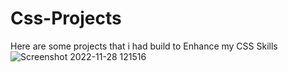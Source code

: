 # Css-Projects
Here are some projects that i had build to Enhance my CSS Skills
![Screenshot 2022-11-28 121516](https://user-images.githubusercontent.com/107109005/204211275-a48f85e3-f951-4fd5-af67-cbcecb0020e7.png)
